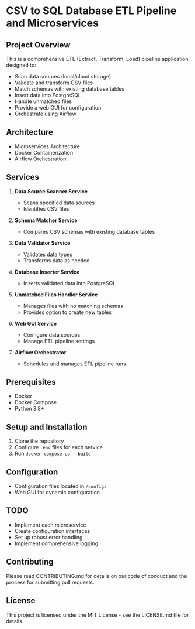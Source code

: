 # CSV to SQL Database ETL Pipeline and Microservices

## Project Overview
This is a comprehensive ETL (Extract, Transform, Load) pipeline application designed to:
- Scan data sources (local/cloud storage)
- Validate and transform CSV files
- Match schemas with existing database tables
- Insert data into PostgreSQL
- Handle unmatched files
- Provide a web GUI for configuration
- Orchestrate using Airflow

## Architecture
- Microservices Architecture
- Docker Containerization
- Airflow Orchestration

## Services
1. **Data Source Scanner Service**
   - Scans specified data sources
   - Identifies CSV files

2. **Schema Matcher Service**
   - Compares CSV schemas with existing database tables

3. **Data Validator Service**
   - Validates data types
   - Transforms data as needed

4. **Database Inserter Service**
   - Inserts validated data into PostgreSQL

5. **Unmatched Files Handler Service**
   - Manages files with no matching schemas
   - Provides option to create new tables

6. **Web GUI Service**
   - Configure data sources
   - Manage ETL pipeline settings

7. **Airflow Orchestrator**
   - Schedules and manages ETL pipeline runs

## Prerequisites
- Docker
- Docker Compose
- Python 3.8+

## Setup and Installation
1. Clone the repository
2. Configure `.env` files for each service
3. Run `docker-compose up --build`

## Configuration
- Configuration files located in `/configs`
- Web GUI for dynamic configuration

## TODO
- Implement each microservice
- Create configuration interfaces
- Set up robust error handling
- Implement comprehensive logging

## Contributing
Please read CONTRIBUTING.md for details on our code of conduct and the process for submitting pull requests.

## License
This project is licensed under the MIT License - see the LICENSE.md file for details.
